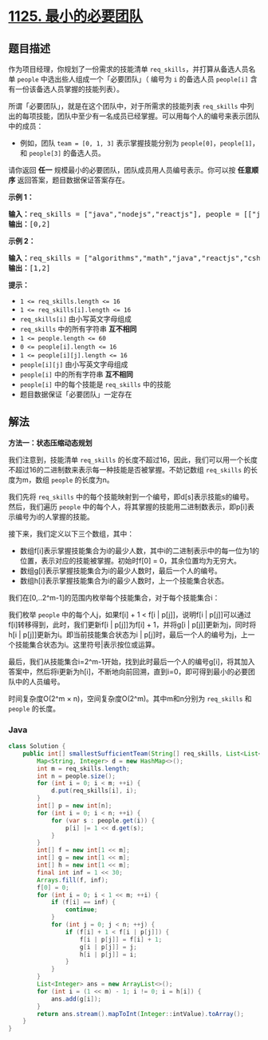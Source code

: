 # [1125. 最小的必要团队](https://leetcode.cn/problems/smallest-sufficient-team)

## 题目描述

<p>作为项目经理，你规划了一份需求的技能清单 <code>req_skills</code>，并打算从备选人员名单 <code>people</code> 中选出些人组成一个「必要团队」（ 编号为 <code>i</code> 的备选人员 <code>people[i]</code> 含有一份该备选人员掌握的技能列表）。</p>

<p>所谓「必要团队」，就是在这个团队中，对于所需求的技能列表 <code>req_skills</code> 中列出的每项技能，团队中至少有一名成员已经掌握。可以用每个人的编号来表示团队中的成员：</p>

<ul>
	<li>例如，团队 <code>team = [0, 1, 3]</code> 表示掌握技能分别为 <code>people[0]</code>，<code>people[1]</code>，和 <code>people[3]</code> 的备选人员。</li>
</ul>

<p>请你返回 <strong>任一</strong> 规模最小的必要团队，团队成员用人员编号表示。你可以按 <strong>任意顺序</strong> 返回答案，题目数据保证答案存在。</p>



<p><strong>示例 1：</strong></p>

<pre>
<strong>输入：</strong>req_skills = ["java","nodejs","reactjs"], people = [["java"],["nodejs"],["nodejs","reactjs"]]
<strong>输出：</strong>[0,2]
</pre>

<p><strong>示例 2：</strong></p>

<pre>
<strong>输入：</strong>req_skills = ["algorithms","math","java","reactjs","csharp","aws"], people = [["algorithms","math","java"],["algorithms","math","reactjs"],["java","csharp","aws"],["reactjs","csharp"],["csharp","math"],["aws","java"]]
<strong>输出：</strong>[1,2]
</pre>



<p><strong>提示：</strong></p>

<ul>
	<li><code>1 <= req_skills.length <= 16</code></li>
	<li><code>1 <= req_skills[i].length <= 16</code></li>
	<li><code>req_skills[i]</code> 由小写英文字母组成</li>
	<li><code>req_skills</code> 中的所有字符串 <strong>互不相同</strong></li>
	<li><code>1 <= people.length <= 60</code></li>
	<li><code>0 <= people[i].length <= 16</code></li>
	<li><code>1 <= people[i][j].length <= 16</code></li>
	<li><code>people[i][j]</code> 由小写英文字母组成</li>
	<li><code>people[i]</code> 中的所有字符串 <strong>互不相同</strong></li>
	<li><code>people[i]</code> 中的每个技能是 <code>req_skills</code> 中的技能</li>
	<li>题目数据保证「必要团队」一定存在</li>
</ul>

## 解法

**方法一：状态压缩动态规划**

我们注意到，技能清单 `req_skills` 的长度不超过16，因此，我们可以用一个长度不超过16的二进制数来表示每一种技能是否被掌握。不妨记数组 `req_skills` 的长度为m，数组 `people` 的长度为n。

我们先将 `req_skills` 中的每个技能映射到一个编号，即d[s]表示技能s的编号。然后，我们遍历 `people` 中的每个人，将其掌握的技能用二进制数表示，即p[i]表示编号为i的人掌握的技能。

接下来，我们定义以下三个数组，其中：

-   数组f[i]表示掌握技能集合为i的最少人数，其中i的二进制表示中的每一位为1的位置，表示对应的技能被掌握。初始时f[0] = 0，其余位置均为无穷大。
-   数组g[i]表示掌握技能集合为i的最少人数时，最后一个人的编号。
-   数组h[i]表示掌握技能集合为i的最少人数时，上一个技能集合状态。

我们在[0,..2^m-1]的范围内枚举每个技能集合，对于每个技能集合i：

我们枚举 `people` 中的每个人j，如果f[i] + 1 < f[i | p[j]]，说明f[i | p[j]]可以通过f[i]转移得到，此时，我们更新f[i | p[j]]为f[i] + 1，并将g[i | p[j]]更新为j，同时将h[i | p[j]]更新为i。即当前技能集合状态为i | p[j]时，最后一个人的编号为j，上一个技能集合状态为i。这里符号|表示按位或运算。

最后，我们从技能集合i=2^m-1开始，找到此时最后一个人的编号g[i]，将其加入答案中，然后将i更新为h[i]，不断地向前回溯，直到i=0，即可得到最小的必要团队中的人员编号。

时间复杂度O(2^m × n)，空间复杂度O(2^m)。其中m和n分别为 `req_skills` 和 `people` 的长度。

### **Java**

```java
class Solution {
    public int[] smallestSufficientTeam(String[] req_skills, List<List<String>> people) {
        Map<String, Integer> d = new HashMap<>();
        int m = req_skills.length;
        int n = people.size();
        for (int i = 0; i < m; ++i) {
            d.put(req_skills[i], i);
        }
        int[] p = new int[n];
        for (int i = 0; i < n; ++i) {
            for (var s : people.get(i)) {
                p[i] |= 1 << d.get(s);
            }
        }
        int[] f = new int[1 << m];
        int[] g = new int[1 << m];
        int[] h = new int[1 << m];
        final int inf = 1 << 30;
        Arrays.fill(f, inf);
        f[0] = 0;
        for (int i = 0; i < 1 << m; ++i) {
            if (f[i] == inf) {
                continue;
            }
            for (int j = 0; j < n; ++j) {
                if (f[i] + 1 < f[i | p[j]]) {
                    f[i | p[j]] = f[i] + 1;
                    g[i | p[j]] = j;
                    h[i | p[j]] = i;
                }
            }
        }
        List<Integer> ans = new ArrayList<>();
        for (int i = (1 << m) - 1; i != 0; i = h[i]) {
            ans.add(g[i]);
        }
        return ans.stream().mapToInt(Integer::intValue).toArray();
    }
}
```
